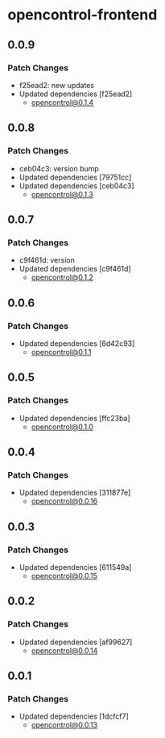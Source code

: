 # opencontrol-frontend

## 0.0.9

### Patch Changes

- f25ead2: new updates
- Updated dependencies [f25ead2]
  - opencontrol@0.1.4

## 0.0.8

### Patch Changes

- ceb04c3: version bump
- Updated dependencies [79751cc]
- Updated dependencies [ceb04c3]
  - opencontrol@0.1.3

## 0.0.7

### Patch Changes

- c9f461d: version
- Updated dependencies [c9f461d]
  - opencontrol@0.1.2

## 0.0.6

### Patch Changes

- Updated dependencies [6d42c93]
  - opencontrol@0.1.1

## 0.0.5

### Patch Changes

- Updated dependencies [ffc23ba]
  - opencontrol@0.1.0

## 0.0.4

### Patch Changes

- Updated dependencies [311877e]
  - opencontrol@0.0.16

## 0.0.3

### Patch Changes

- Updated dependencies [611549a]
  - opencontrol@0.0.15

## 0.0.2

### Patch Changes

- Updated dependencies [af99627]
  - opencontrol@0.0.14

## 0.0.1

### Patch Changes

- Updated dependencies [1dcfcf7]
  - opencontrol@0.0.13
